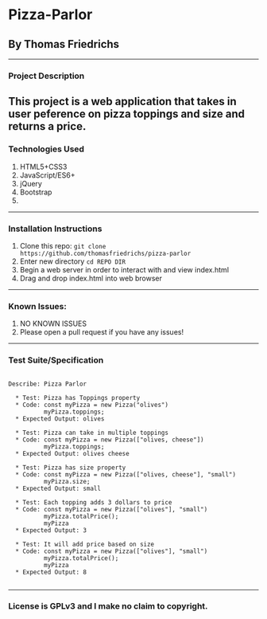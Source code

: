 # Pizza-Parlor 
## By Thomas Friedrichs

---

### Project Description

This project is a web application that takes in user peference on pizza toppings and size and returns a price.
---
### Technologies Used
1. HTML5+CSS3
2. JavaScript/ES6+
3. jQuery
4. Bootstrap
5. 

---
### Installation Instructions
1. Clone this repo: `git clone https://github.com/thomasfriedrichs/pizza-parlor`
2. Enter new directory `cd REPO DIR`
3. Begin a web server in order to interact with and view index.html
4. Drag and drop index.html into web browser 
---
### Known Issues:
1. NO KNOWN ISSUES
2. Please open a pull request if you have any issues!
---
### Test Suite/Specification

```

Describe: Pizza Parlor

  * Test: Pizza has Toppings property 
  * Code: const myPizza = new Pizza("olives")
          myPizza.toppings;
  * Expected Output: olives

  * Test: Pizza can take in multiple toppings
  * Code: const myPizza = new Pizza(["olives, cheese"])
          myPizza.toppings;
  * Expected Output: olives cheese 

  * Test: Pizza has size property
  * Code: const myPizza = new Pizza(["olives, cheese"], "small")
          myPizza.size;
  * Expected Output: small 

  * Test: Each topping adds 3 dollars to price 
  * Code: const myPizza = new Pizza(["olives"], "small")
          myPizza.totalPrice();
          myPizza
  * Expected Output: 3

  * Test: It will add price based on size 
  * Code: const myPizza = new Pizza(["olives"], "small")
          myPizza.totalPrice();
          myPizza
  * Expected Output: 8


```

---
### License is GPLv3 and I make no claim to copyright. 

